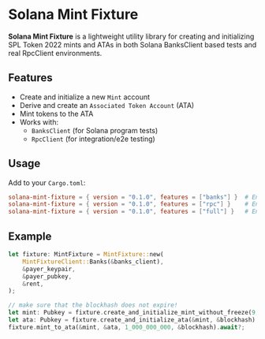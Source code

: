 # Solana Mint Fixture

**Solana Mint Fixture** is a lightweight utility library for creating and initializing SPL Token 2022 mints and ATAs in both Solana BanksClient based tests and real RpcClient environments.

## Features

- Create and initialize a new `Mint` account
- Derive and create an `Associated Token Account` (ATA)
- Mint tokens to the ATA
- Works with:
  - `BanksClient` (for Solana program tests)
  - `RpcClient`   (for integration/e2e testing)

## Usage

Add to your `Cargo.toml`:

```toml
solana-mint-fixture = { version = "0.1.0", features = ["banks"] }  # Enables BanksClient (Disabled by default)
solana-mint-fixture = { version = "0.1.0", features = ["rpc"] }    # Enables RpcClient   (Disabled by default)
solana-mint-fixture = { version = "0.1.0", features = ["full"] }   # Enable both         (Disabled by default)
```

## Example
```rust
let fixture: MintFixture = MintFixture::new(
    MintFixtureClient::Banks(&banks_client),
    &payer_keypair,
    &payer_pubkey,
    &rent,
);

// make sure that the blockhash does not expire!
let mint: Pubkey = fixture.create_and_initialize_mint_without_freeze(9, &blockhash).await?;
let ata: Pubkey = fixture.create_and_initialize_ata(&mint, &blockhash).await?;
fixture.mint_to_ata(&mint, &ata, 1_000_000_000, &blockhash).await?;
```
